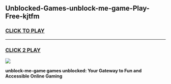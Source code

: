 
## Unblocked-Games-unblock-me-game-Play-Free-kjtfm
<h3>
<a href="https://premium76.site?title=unblock-me-game&ref=12A">CLICK TO PLAY</a></h3>
<hr>

<h3>
<a href="https://premium76.site?title=unblock-me-game&ref=12A">CLICK 2 PLAY</a>
  
</h3>

<a href="https://premium76.site?title=unblock-me-game&ref=12A"><img src="https://clearcache.store/games.png"></a>


**unblock-me-game games unblocked: Your Gateway to Fun and Accessible Online Gaming**
